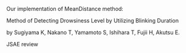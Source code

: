 Our implementation of MeanDistance method:

Method of Detecting Drowsiness Level by Utilizing Blinking Duration

by Sugiyama K, Nakano T, Yamamoto S, Ishihara T, Fujii H, Akutsu E. 

JSAE review
